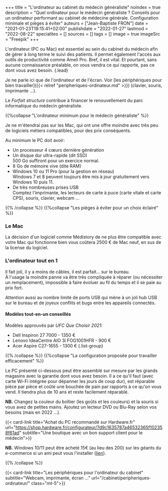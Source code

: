 +++
title = "L'ordinateur au cabinet du médecin généraliste"
noindex = true
description = "Quel ordinateur pour le médecin généraliste ? Conseils pour un ordinateur performant au cabinet de médecine générale. Configuration minimale et pièges à éviter"
auteurs = ["Jean-Baptiste FRON"]
date = "2021-01-23T19:15:41+02:00"
publishdate = "2022-01-27"
lastmod = "2022-08-22"
specialites = []
sources = []
tags = []
image = true
imageSrc = "Freepik"
+++

L'ordinateur (PC ou Mac) est essentiel au sein du cabinet du médecin afin de gérer à long terme le suivi des patients. Il permet également l'accès aux outils de productivité comme Ameli Pro. Bref, il est vital. Et pourtant, sans aucune connaissance préalable, on vous vendra ce qui rapporte, pas ce dont vous avez besoin.
{.lead}

Je ne parle ici que de l'ordinateur et de l'écran. Voir [les périphériques pour bien travailler]({{< relref "peripheriques-ordinateur.md" >}}) (clavier, souris, imprimante ...).

Le *Forfait structure* contribue à financer le renouvellement du parc informatique du médecin généraliste.

{{%collapse "L'ordinateur minimum pour le médecin généraliste" %}}

Je ne m'étendrai pas sur les Mac, qui ont une offre moindre avec très peu de logiciels métiers compatibles, pour des prix conséquents.

Au minimum le PC doit avoir:

- Un processeur 4 cœurs dernière génération
- Un disque dur ultra-rapide (dit SSD)  
  500 Go suffiront pour un exercice normal.
- 8 Go de mémoire vive (dite RAM)
- Windows 10 ou 11 Pro (pour la gestion en réseau)  
  Windows 7 et 8 peuvent toujours être mis à jour gratuitement vers Windows 10 puis 11.
- De très nombreuses prises USB  
  Comptez l'imprimante, les lecteurs de carte à puce (carte vitale et carte CPS), souris, clavier, webcam ...

{{% /collapse %}}
{{%collapse "Les pièges à éviter pour un choix éclairé" %}}

### Le Mac

La décision d'un logiciel comme Médistory de ne plus être compatible avec votre Mac qui fonctionne bien vous coûtera 2500 € de Mac neuf, en sus de la license du logiciel.

### L'ordinateur tout en 1

Il fait joli, il y a moins de câbles, il est parfait... sur le bureau.  
À l'usage la moindre panne va être très compliquée à réparer (ou nécessiter un remplacement), impossible à faire évoluer au fil du temps et il se paie au prix fort.

Attention aussi au nombre limité de ports USB qui mène à un joli hub USB sur le bureau et de joyeux conflits et bugs entre les appareils connectés.

#### Modèles tout-en-un conseillés

Modèles approuvés par *UFC Que Choisir 2021*:

- Dell Inspiron 27 7000 - 1350 €
- Lenovo IdeaCentre AIO 3i FOG1001HFR - 900 €
- Acer Aspire C27-1655 - 1300 €
{.list-group}

{{% /collapse %}}
{{%collapse "La configuration proposée pour travailler efficacement" %}}

Le PC présenté ci-dessous peut être assemblé sur mesure par les grands magasins avec la garantie dont vous avez besoin. Il a ce qu'il faut (avec carte Wi-Fi intégrée pour dépanner les jours de coup dur), est réparable pièce par pièce et coûte une bouchée de pain par rapports à ce qu'on vous vend. Il tiendra plus de 10 ans et reste facilement réparable.

**NB.** Changez la couleur du boîtier (les goûts et les couleurs) et la souris si vous avez de petites mains. Ajoutez un lecteur DVD ou Blu-Ray selon vos besoins (mais en 2022 ...).

{{< card-link title="Achat du PC recommandé sur Hardware.fr" url="https://shop.hardware.fr/configurateur/7d9c1635787a46532365f102358f61ad" subtitle="Une boutique avec un bon support client pour le médecin">}}

**NB.** Windows 10/11 peut être acheté 15€ (au lieu des 200) sur les géants du e-commerce si un ami peut vous l'installer ([lien](https://www.amazon.fr/gp/product/B0B6QJBDPS/ref=ppx_yo_dt_b_asin_title_o00_s00?ie=UTF8&psc=1)).

{{% /collapse %}}

{{< card-link title="Les périphériques pour l'ordinateur du cabinet" subtitle="Webcam, imprimante, écran ..." url="/cabinet/peripheriques-ordinateur/" class="mt-5">}}
